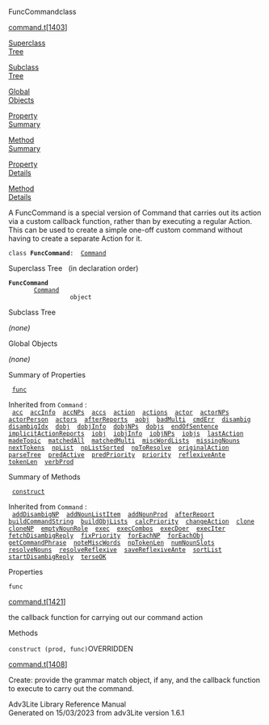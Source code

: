<span class="title">FuncCommand</span><span class="type">class</span>

[command.t](../file/command.t.html)\[[1403](../source/command.t.html#1403)\]

[Superclass  
Tree](#_SuperClassTree_)

[Subclass  
Tree](#_SubClassTree_)

[Global  
Objects](#_ObjectSummary_)

[Property  
Summary](#_PropSummary_)

[Method  
Summary](#_MethodSummary_)

[Property  
Details](#_Properties_)

[Method  
Details](#_Methods_)

<div class="fdesc">

A FuncCommand is a special version of Command that carries out its
action via a custom callback function, rather than by executing a
regular Action. This can be used to create a simple one-off custom
command without having to create a separate Action for it.

`class `**`FuncCommand`**` :   `[`Command`](../object/Command.html)

</div>

<span id="_SuperClassTree_"></span>

<div class="mjhd">

<span class="hdln">Superclass Tree</span>   (in declaration order)

</div>

**`FuncCommand`**  
`         `[`Command`](../object/Command.html)  
`                 object`  
<span id="_SubClassTree_"></span>

<div class="mjhd">

<span class="hdln">Subclass Tree</span>  

</div>

*(none)* <span id="_ObjectSummary_"></span>

<div class="mjhd">

<span class="hdln">Global Objects</span>  

</div>

*(none)* <span id="_PropSummary_"></span>

<div class="mjhd">

<span class="hdln">Summary of Properties</span>  

</div>

` `[`func`](#func)`  `

Inherited from `Command` :  
` `[`acc`](../object/Command.html#acc)`  `[`accInfo`](../object/Command.html#accInfo)`  `[`accNPs`](../object/Command.html#accNPs)`  `[`accs`](../object/Command.html#accs)`  `[`action`](../object/Command.html#action)`  `[`actions`](../object/Command.html#actions)`  `[`actor`](../object/Command.html#actor)`  `[`actorNPs`](../object/Command.html#actorNPs)`  `[`actorPerson`](../object/Command.html#actorPerson)`  `[`actors`](../object/Command.html#actors)`  `[`afterReports`](../object/Command.html#afterReports)`  `[`aobj`](../object/Command.html#aobj)`  `[`badMulti`](../object/Command.html#badMulti)`  `[`cmdErr`](../object/Command.html#cmdErr)`  `[`disambig`](../object/Command.html#disambig)`  `[`disambigIdx`](../object/Command.html#disambigIdx)`  `[`dobj`](../object/Command.html#dobj)`  `[`dobjInfo`](../object/Command.html#dobjInfo)`  `[`dobjNPs`](../object/Command.html#dobjNPs)`  `[`dobjs`](../object/Command.html#dobjs)`  `[`endOfSentence`](../object/Command.html#endOfSentence)`  `[`implicitActionReports`](../object/Command.html#implicitActionReports)`  `[`iobj`](../object/Command.html#iobj)`  `[`iobjInfo`](../object/Command.html#iobjInfo)`  `[`iobjNPs`](../object/Command.html#iobjNPs)`  `[`iobjs`](../object/Command.html#iobjs)`  `[`lastAction`](../object/Command.html#lastAction)`  `[`madeTopic`](../object/Command.html#madeTopic)`  `[`matchedAll`](../object/Command.html#matchedAll)`  `[`matchedMulti`](../object/Command.html#matchedMulti)`  `[`miscWordLists`](../object/Command.html#miscWordLists)`  `[`missingNouns`](../object/Command.html#missingNouns)`  `[`nextTokens`](../object/Command.html#nextTokens)`  `[`npList`](../object/Command.html#npList)`  `[`npListSorted`](../object/Command.html#npListSorted)`  `[`npToResolve`](../object/Command.html#npToResolve)`  `[`originalAction`](../object/Command.html#originalAction)`  `[`parseTree`](../object/Command.html#parseTree)`  `[`predActive`](../object/Command.html#predActive)`  `[`predPriority`](../object/Command.html#predPriority)`  `[`priority`](../object/Command.html#priority)`  `[`reflexiveAnte`](../object/Command.html#reflexiveAnte)`  `[`tokenLen`](../object/Command.html#tokenLen)`  `[`verbProd`](../object/Command.html#verbProd)`  `

<span id="_MethodSummary_"></span>

<div class="mjhd">

<span class="hdln">Summary of Methods</span>  

</div>

` `[`construct`](#construct)`  `

Inherited from `Command` :  
` `[`addDisambigNP`](../object/Command.html#addDisambigNP)`  `[`addNounListItem`](../object/Command.html#addNounListItem)`  `[`addNounProd`](../object/Command.html#addNounProd)`  `[`afterReport`](../object/Command.html#afterReport)`  `[`buildCommandString`](../object/Command.html#buildCommandString)`  `[`buildObjLists`](../object/Command.html#buildObjLists)`  `[`calcPriority`](../object/Command.html#calcPriority)`  `[`changeAction`](../object/Command.html#changeAction)`  `[`clone`](../object/Command.html#clone)`  `[`cloneNP`](../object/Command.html#cloneNP)`  `[`emptyNounRole`](../object/Command.html#emptyNounRole)`  `[`exec`](../object/Command.html#exec)`  `[`execCombos`](../object/Command.html#execCombos)`  `[`execDoer`](../object/Command.html#execDoer)`  `[`execIter`](../object/Command.html#execIter)`  `[`fetchDisambigReply`](../object/Command.html#fetchDisambigReply)`  `[`fixPriority`](../object/Command.html#fixPriority)`  `[`forEachNP`](../object/Command.html#forEachNP)`  `[`forEachObj`](../object/Command.html#forEachObj)`  `[`getCommandPhrase`](../object/Command.html#getCommandPhrase)`  `[`noteMiscWords`](../object/Command.html#noteMiscWords)`  `[`npTokenLen`](../object/Command.html#npTokenLen)`  `[`numNounSlots`](../object/Command.html#numNounSlots)`  `[`resolveNouns`](../object/Command.html#resolveNouns)`  `[`resolveReflexive`](../object/Command.html#resolveReflexive)`  `[`saveReflexiveAnte`](../object/Command.html#saveReflexiveAnte)`  `[`sortList`](../object/Command.html#sortList)`  `[`startDisambigReply`](../object/Command.html#startDisambigReply)`  `[`terseOK`](../object/Command.html#terseOK)`  `

<span id="_Properties_"></span>

<div class="mjhd">

<span class="hdln">Properties</span>  

</div>

<span id="func"></span>

`func`

[command.t](../file/command.t.html)\[[1421](../source/command.t.html#1421)\]

<div class="desc">

the callback function for carrying out our command action

</div>

<span id="_Methods_"></span>

<div class="mjhd">

<span class="hdln">Methods</span>  

</div>

<span id="construct"></span>

`construct (prod, func)`<span class="rem">OVERRIDDEN</span>

[command.t](../file/command.t.html)\[[1408](../source/command.t.html#1408)\]

<div class="desc">

Create: provide the grammar match object, if any, and the callback
function to execute to carry out the command.

</div>

<div class="ftr">

Adv3Lite Library Reference Manual  
Generated on 15/03/2023 from adv3Lite version 1.6.1

</div>
